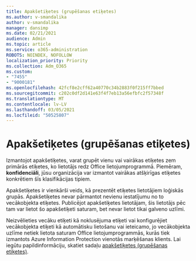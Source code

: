 ```yaml
---
title: Apakšetiķetes (grupēšanas etiķetes)
ms.author: v-smandalika
author: v-smandalika
manager: dansimp
ms.date: 02/21/2021
audience: Admin
ms.topic: article
ms.service: o365-administration
ROBOTS: NOINDEX, NOFOLLOW
localization_priority: Priority
ms.collection: Adm_O365
ms.custom:
- "7455"
- "9000181"
ms.openlocfilehash: 42fcf8e2cff62a40770c34b2883f0f215ff7bbed
ms.sourcegitcommit: c202c0df2d141e63f4f7eb13a56efbfc2f57348f
ms.translationtype: MT
ms.contentlocale: lv-LV
ms.lasthandoff: 03/05/2021
ms.locfileid: "50525807"
---
```

# <a name="sublabels-grouping-labels"></a>Apakšetiķetes (grupēšanas etiķetes)

Izmantojot apakšetiķetes, varat grupēt vienu vai vairākas etiķetes zem primārās etiķetes, ko lietotājs redz Office lietojumprogrammā. Piemēram, **konfidenciāli**, jūsu organizācija var izmantot vairākas atšķirīgas etiķetes konkrētiem šīs klasifikācijas tipiem.

Apakšetiķetes ir vienkārši veids, kā prezentēt etiķetes lietotājiem loģiskās grupās. Apakšetiķetes nevar pārmantot nevienu iestatījumu no to vecākobjekta etiķetes. Publicējot apakšetiķetes lietotājam, šis lietotājs pēc tam var lietot šo apakšetiķeti saturam, bet nevar lietot tikai galveno uzlīmi.

Neizvēlieties vecāku etiķeti kā noklusējuma etiķeti vai konfigurējiet vecākobjekta etiķeti kā automātisku lietošanu vai ieteicamo, jo vecākobjekta uzlīme netiek lietota saturam Office lietojumprogrammās, kurās tiek izmantots Azure Information Protection vienotās marķēšanas klients. Lai iegūtu papildinformāciju, skatiet sadaļu [apakšetiķetes (grupēšanas etiķetes)](https://docs.microsoft.com/microsoft-365/compliance/sensitivity-labels).